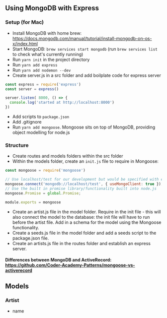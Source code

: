 ## Using MongoDB with Express

### Setup (for Mac)
- Install MongoDB with home brew: https://docs.mongodb.com/manual/tutorial/install-mongodb-on-os-x/index.html
- Start MongoDB: ``brew services start mongodb`` (run ``brew services list`` to check what's currently running)
- Run ``yarn init`` in the project directory
- Run ``yarn add express``
- Run ``yarn add nodemon --dev``
- Create server.js in a src folder and add boilplate code for express server 
```javascript
const express = require('express')
const server = express()

server.listen( 8000, () => {
  console.log('started at http://localhost:8000')
})
```
- Add scripts to ``package.json``
- Add .gitignore
- Run ``yarn add mongoose``. Mongoose sits on top of MongoDB, providing object modelling for node.js

### Structure
- Create routes and models folders within the src folder
- Within the models folder, create an ``init.js`` file to require in Mongoose:
```javascript
const mongoose = require('mongoose')

// Use localhost/test for our development but would be specified with env variables for production…
mongoose.connect('mongodb://localhost/test', { useMongoClient: true });
// Use the built in promise library/functionality built into node.js
mongoose.Promise = global.Promise;

module.exports = mongoose
```
- Create an artist.js file in the model folder. Require in the init file - this will also connect the model to the database: the init file will have to run before the artist file. Add in a schema for the model using the Mongoose functionality.
- Create a seeds.js file in the model folder and add a seeds script to the package.json file.
- Create an artists.js file in the routes folder and establish an express server.

#### Differences between MongoDB and ActiveRecord: https://github.com/Coder-Academy-Patterns/mongoose-vs-activerecord

## Models

### Artist
- name
